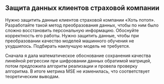 ## Защита данных клиентов страховой компании

Нужно защитить данные клиентов страховой компании «Хоть потоп». Разработайте такой метод преобразования данных, чтобы по ним было сложно восстановить персональную информацию. Обоснуйте корректность его работы.
Нужно защитить данные, чтобы при преобразовании качество моделей машинного обучения не ухудшилось. Подбирать наилучшую модель не требуется.



Сначала я дала математическое обоснование сохранения качества линейной регрессии при шифровании данных обратимой матрицей, потом предложила алгоритм реализации и провела проверку алгоритма. В итоге метрика MSE не изменилась, что соответствует теоретическим выводам.